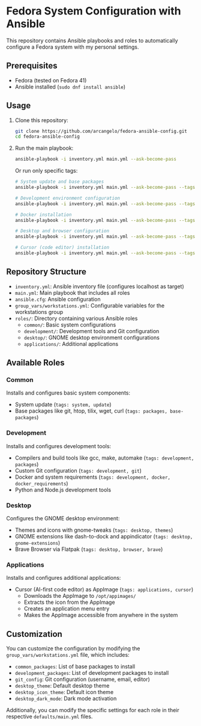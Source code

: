 # Fedora System Configuration with Ansible

This repository contains Ansible playbooks and roles to automatically configure a Fedora system with my personal settings.

## Prerequisites

- Fedora (tested on Fedora 41)
- Ansible installed (`sudo dnf install ansible`)

## Usage

1. Clone this repository:
   ```bash
   git clone https://github.com/arcangelo/fedora-ansible-config.git
   cd fedora-ansible-config
   ```

2. Run the main playbook:
   ```bash
   ansible-playbook -i inventory.yml main.yml --ask-become-pass
   ```

   Or run only specific tags:
   ```bash
   # System update and base packages
   ansible-playbook -i inventory.yml main.yml --ask-become-pass --tags "system,base-packages"
   
   # Development environment configuration
   ansible-playbook -i inventory.yml main.yml --ask-become-pass --tags "development"
   
   # Docker installation
   ansible-playbook -i inventory.yml main.yml --ask-become-pass --tags "docker"
   
   # Desktop and browser configuration
   ansible-playbook -i inventory.yml main.yml --ask-become-pass --tags "desktop,browser"
   
   # Cursor (code editor) installation
   ansible-playbook -i inventory.yml main.yml --ask-become-pass --tags "cursor"
   ```

## Repository Structure

- `inventory.yml`: Ansible inventory file (configures localhost as target)
- `main.yml`: Main playbook that includes all roles
- `ansible.cfg`: Ansible configuration
- `group_vars/workstations.yml`: Configurable variables for the workstations group
- `roles/`: Directory containing various Ansible roles
  - `common/`: Basic system configurations
  - `development/`: Development tools and Git configuration
  - `desktop/`: GNOME desktop environment configurations
  - `applications/`: Additional applications

## Available Roles

### Common
Installs and configures basic system components:
- System update (`tags: system, update`)
- Base packages like git, htop, tilix, wget, curl (`tags: packages, base-packages`)

### Development
Installs and configures development tools:
- Compilers and build tools like gcc, make, automake (`tags: development, packages`)
- Custom Git configuration (`tags: development, git`)
- Docker and system requirements (`tags: development, docker, docker_requirements`)
- Python and Node.js development tools

### Desktop
Configures the GNOME desktop environment:
- Themes and icons with gnome-tweaks (`tags: desktop, themes`)
- GNOME extensions like dash-to-dock and appindicator (`tags: desktop, gnome-extensions`)
- Brave Browser via Flatpak (`tags: desktop, browser, brave`)

### Applications
Installs and configures additional applications:
- Cursor (AI-first code editor) as AppImage (`tags: applications, cursor`)
  - Downloads the AppImage to `/opt/appimages/`
  - Extracts the icon from the AppImage
  - Creates an application menu entry
  - Makes the AppImage accessible from anywhere in the system

## Customization

You can customize the configuration by modifying the `group_vars/workstations.yml` file, which includes:

- `common_packages`: List of base packages to install
- `development_packages`: List of development packages to install
- `git_config`: Git configuration (username, email, editor)
- `desktop_theme`: Default desktop theme
- `desktop_icon_theme`: Default icon theme
- `desktop_dark_mode`: Dark mode activation

Additionally, you can modify the specific settings for each role in their respective `defaults/main.yml` files. 